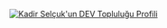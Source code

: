 [![Kadir Selçuk'un DEV Topluluğu Profili](https://d2fltix0v2e0sb.cloudfront.net/dev-badge.svg)](https://dev.to/kadirselcuk)
